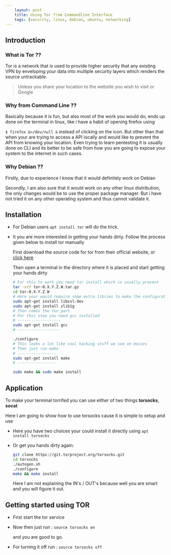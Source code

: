 ```yaml
---
	layout: post
	title: Using Tor from Commandline Interface
	tags: [security, linux, debian, ubuntu, networking]
---
```

## Introduction

### What is Tor ??

Tor is a network that is used to provide higher security that any existing VPN by enveloping your data into multiple security layers which renders the source untrackable.

> Unless you share your location to the website you wish to visit or Google

### Why from Command Line ??

Basically because it is fun, but also most of the work you would do, ends up done on the terminal in linux, like i have a habit of opening firefox using 

`$ firefox &>/dev/null &`  instead of clicking on the icon. But other than that when your are trying to access a API locally and would like to prevent the API from knowing your location. Even trying to learn pentesting it is usually done on CLI and its better to be safe from how you are going to expose your system to the internet in such cases.

### Why Debian ??

Firstly, due to experience I know that it would definitely work on Debian

Secondly, I am also sure that it would work on any other linux distribution, the only changes would be to use the proper package manager. But i have not tried it on any other operating system and thus cannot validate it.

## Installation

- For Debian users `apt install tor` will do the trick.

- It you are more interested in getting your hands dirty. Follow the process given below to install tor manually

  First download the source code for tor from their official website, or [click here](https://2019.www.torproject.org/download/download.html.en)

  Then open a terminal in the directory where it is placed and start getting your hands dirty

  ```bash
  # For this to work you need tar install which is usually present
  tar -xzf tor-0.X.Y.Z.W.tar.gz
  cd tor-0.X.Y.Z.W
  # Here your would require some extra libries to make the configuration of the source successful, that are openssl and zlib or just run:
  sudo apt-get install libssl-dev
  sudo apt-get install zlib1g
  # Then comes the fun part
  # For this step you need gcc installed
  # -------------------
  sudo apt-get install gcc 
  # -------------------
  
  ./configure
  # This looks a lot like cool hacking stuff we see on movies
  # Then just run make 
  # -----------------
  sudo apt-get install make
  # -----------------
  
  sudo make && sudo make install
  
  ```

## Application

To make your terminal torrifed you can use either of two things **torsocks**, **socat**

Here I am going to show how to use torsocks cause it is simple to setup and use

- Here you have two choices your could install it directly using `apt install torsocks`

- Or get you hands dirty again:

  ```bash
  git clone https://git.torproject.org/torsocks.git
  cd torsocks
  ./autogen.sh
  ./configure
  make && make install
  ```

  Here I am not explaining the IN's / OUT's because well you are smart and you will figure it out.

## Getting started using TOR

- First start the tor service

- Now then just run : `source torsocks on`

  and you are good to go.

- For turning it off run : `source torsocks off`
